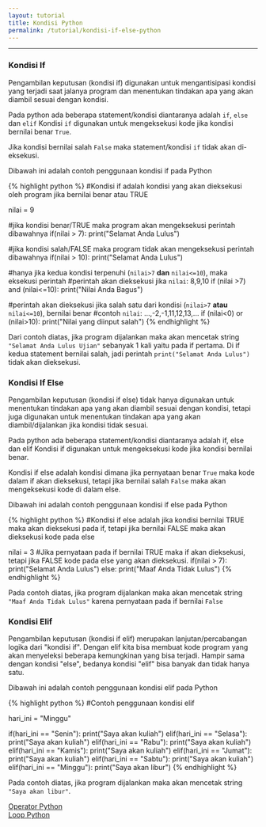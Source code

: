 ```yaml
---
layout: tutorial
title: Kondisi Python
permalink: /tutorial/kondisi-if-else-python
---
```


---

### Kondisi If

Pengambilan keputusan (kondisi if) digunakan untuk mengantisipasi kondisi yang terjadi saat jalanya program dan menentukan tindakan apa yang akan diambil sesuai dengan kondisi.

Pada python ada beberapa statement/kondisi diantaranya adalah `if`, `else` dan `elif` Kondisi `if` digunakan untuk mengeksekusi kode jika kondisi bernilai benar `True`.

Jika kondisi bernilai salah `False` maka statement/kondisi `if` tidak akan di-eksekusi.

Dibawah ini adalah contoh penggunaan kondisi if pada Python

{% highlight python %}
#Kondisi if adalah kondisi yang akan dieksekusi oleh program jika bernilai benar atau TRUE

nilai = 9

#jika kondisi benar/TRUE maka program akan mengeksekusi perintah dibawahnya
if(nilai > 7):
    print("Selamat Anda Lulus")

#jika kondisi salah/FALSE maka program tidak akan mengeksekusi perintah dibawahnya
if(nilai > 10):
    print("Selamat Anda Lulus")

#hanya jika kedua kondisi terpenuhi (`nilai>7` **dan** `nilai<=10`), maka eksekusi perintah
#perintah akan dieksekusi jika `nilai`: 8,9,10
if (nilai >7) and (nilai<=10):
    print("Nilai Anda Bagus")

#perintah akan dieksekusi jika salah satu dari kondisi (`nilai>7` **atau** `nilai<=10`), bernilai benar
#contoh `nilai`: ...,-2,-1,11,12,13,...
if (nilai<0) or (nilai>10):
    print("Nilai yang diinput salah")
{% endhighlight %}

Dari contoh diatas, jika program dijalankan maka akan mencetak string `"Selamat Anda Lulus Ujian"` sebanyak 1 kali yaitu pada if pertama. Di if kedua statement bernilai salah, jadi perintah `print("Selamat Anda Lulus")` tidak akan dieksekusi.


### Kondisi If Else
Pengambilan keputusan (kondisi if else) tidak hanya digunakan untuk menentukan tindakan apa yang akan diambil sesuai dengan kondisi, tetapi juga digunakan untuk menentukan tindakan apa yang akan diambil/dijalankan jika kondisi tidak sesuai.

Pada python ada beberapa statement/kondisi diantaranya adalah if, else dan elif Kondisi if digunakan untuk mengeksekusi kode jika kondisi bernilai benar.

Kondisi if else adalah kondisi dimana jika pernyataan benar `True` maka kode dalam if akan dieksekusi, tetapi jika bernilai salah `False` maka akan mengeksekusi kode di dalam else.

Dibawah ini adalah contoh penggunaan kondisi if else pada Python

{% highlight python %}
#Kondisi if else adalah jika kondisi bernilai TRUE maka akan dieksekusi pada if, tetapi jika bernilai FALSE maka akan dieksekusi kode pada else

nilai = 3
#Jika pernyataan pada if bernilai TRUE maka if akan dieksekusi, tetapi jika FALSE kode pada else yang akan dieksekusi.
if(nilai > 7):
    print("Selamat Anda Lulus")
else:
    print("Maaf Anda Tidak Lulus")
{% endhighlight %}

Pada contoh diatas, jika program dijalankan maka akan mencetak string `"Maaf Anda Tidak Lulus"` karena pernyataan pada if bernilai `False`

### Kondisi Elif

Pengambilan keputusan (kondisi if elif) merupakan lanjutan/percabangan logika dari "kondisi if". Dengan elif kita bisa membuat kode program yang akan menyeleksi beberapa kemungkinan yang bisa terjadi. Hampir sama dengan kondisi "else", bedanya kondisi "elif" bisa banyak dan tidak hanya satu. 

Dibawah ini adalah contoh penggunaan kondisi elif pada Python

{% highlight python %}
#Contoh penggunaan kondisi elif

hari_ini = "Minggu"

if(hari_ini == "Senin"):
    print("Saya akan kuliah")
elif(hari_ini == "Selasa"):
    print("Saya akan kuliah")
elif(hari_ini == "Rabu"):
    print("Saya akan kuliah")
elif(hari_ini == "Kamis"):
    print("Saya akan kuliah")
elif(hari_ini == "Jumat"):
    print("Saya akan kuliah")
elif(hari_ini == "Sabtu"):
    print("Saya akan kuliah")
elif(hari_ini == "Minggu"):
    print("Saya akan libur")
{% endhighlight %}

Pada contoh diatas, jika program dijalankan maka akan mencetak string `"Saya akan libur"`.

<div class="row navigation-tutorial">
    <div class="col-md-6 prev-tutorial">
        <a href="/tutorial/operator-python"><i class="fas fa-arrow-circle-left"></i>Operator Python</a>
    </div>
    <div class="col-md-6 next-tutorial">
        <a href="/tutorial/loop-python" class="hoverable">Loop Python<i class="fas fa-arrow-circle-right"></i></a>
    </div>
</div>
